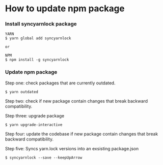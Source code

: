 # How to update npm package

### Install syncyarnlock package

```
YARN
$ yarn global add syncyarnlock

or

NPM
$ npm install -g syncyarnlock
```

### Update npm package

Step one: check packages that are currently outdated.

```
$ yarn outdated
```

Step two: check if new package contain changes that break backward compatibility.

Step three: upgrade package

```
$ yarn upgrade-interactive
```

Step four: update the codebase if new package contain changes that break backward compatibility.

Step five: Syncs yarn.lock versions into an exsisting package.json

```
$ syncyarnlock --save --keepUpArrow
```
